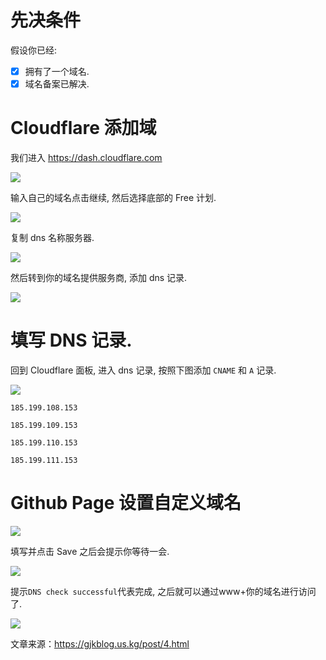 # 先决条件

假设你已经:

- [x] 拥有了一个域名.
- [x] 域名备案已解决.

# Cloudflare 添加域

我们进入 https://dash.cloudflare.com

![](../assets/file/2025/02/401824633-65746e4c-33ac-42e5-8261-80b231cae4f2.webp)

输入自己的域名点击继续, 然后选择底部的 Free 计划.

![](../assets/file/2025/02/401824864-7ac12093-dee3-4a9c-bd55-c124d0ac6453.webp)

复制 dns 名称服务器.

![](../assets/file/2025/02/401824735-3fa17e93-d8ef-4271-b2f0-e2387a489601.webp)

然后转到你的域名提供服务商, 添加 dns 记录.

![](../assets/file/2025/02/401824786-73aad798-1830-4bbf-b281-cda074f40485.webp)

# 填写 DNS 记录.

回到 Cloudflare 面板, 进入 dns 记录, 按照下图添加 `CNAME` 和 `A` 记录.

![](../assets/file/2025/02/401824842-57ed2272-5e7e-4807-b3de-bde1b95d7040.webp)

```
185.199.108.153

185.199.109.153

185.199.110.153

185.199.111.153
```

# Github Page 设置自定义域名

![](../assets/file/2025/02/401824864-7ac12093-dee3-4a9c-bd55-c124d0ac6453.webp)

填写并点击 Save 之后会提示你等待一会.

![](../assets/file/2025/02/401824887-8087186c-2b32-4064-8b03-92308b063b75.webp)

提示`DNS check successful`代表完成, 之后就可以通过www+你的域名进行访问了.

![](../assets/file/2025/02/401826725-d7e62e5d-32b5-4acd-86dc-432a971c2218.webp)

文章来源：https://gjkblog.us.kg/post/4.html